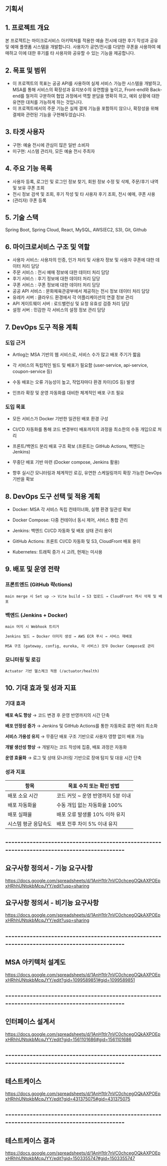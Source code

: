 ## 기획서

## **1. 프로젝트 개요**

본 프로젝트는 마이크로서비스 아키텍쳐를 적용한 예술 전시에 대한 후기 작성과 공유 및 예매 플랫폼 시스템을 개발합니다. 사용자가 공연/전시를 다양한 쿠폰을 사용하여 예매하고 이에 대한 후기를 타 사용자와 공유할 수 있는 기능을 제공합니다.

## **2. 목표 및 범위**

- 이 프로젝트의 목표는 공공 API를 사용하여 실제 서비스 가능한 시스템을 개발하고, MSA를 통해 서비스의 확장성과 유지보수의 유연함을 높이고, Front-end와 Back-end를 철저히 구분하여 협업 과정에서 역할 분담을 명확히 하고, 예외 상황에 대한 유연한 대처를 가능하게 하는 것입니다.
- 이 프로젝트에서의 주문 기능은 실제 결제 기능을 포함하지 않으나, 확장성을 위해 결제와 관련된 기능을 구현해두었습니다.

## **3. 타겟 사용자**

- 구현: 예술 전시에 관심이 많은 일반 소비자
- 미구현: 시스템 관리자, 모든 예술 전시 주최자

## **4. 주요 기능 목록**

- 사용자 등록, 로그인 및 로그인 정보 찾기, 회원 정보 수정 및 삭제, 주문/후기 내역 및 보유 쿠폰 조회
- 전시 정보 검색 및 조회, 후기 작성 및 타 사용자 후기 조회, 전시 예매, 쿠폰 사용
- (관리자) 쿠폰 등록

## **5. 기술 스택**

Spring Boot, Spring Cloud, React, MySQL, AWS(EC2, S3), Git, Github

## 6. 마이크로서비스 구조 및 역할

- 사용자 서비스: 사용자의 인증, 인가 처리 및 사용자 정보 및 사용자 쿠폰에 대한 데이터 처리 담당
- 주문 서비스 : 전시 예매 정보에 대한 데이터 처리 담당
- 후기 서비스 : 후기 정보에 대한 데이터 처리 담당
- 쿠폰 서비스 : 쿠폰 정보에 대한 데이터 처리 담당
- 공공 API 서비스 : 문화체육관광부에서 제공하는 전시 정보 데이터 처리 담당
- 유레카 서버 : 클라우드 환경에서 각 어플리케이션의 연결 정보 관리
- API 게이트웨이 서버 : 로드밸런싱 및 요청 유효성 검증 처리 담당
- 설정 서버 : 민감한 각 서비스의 설정 정보 관리 담당

## 7. DevOps 도구 적용 계획

### 도입 근거

- Artlog는 MSA 기반의 웹 서비스로, 서비스 수가 많고 배포 주기가 짧음

- 각 서비스의 독립적인 빌드 및 배포가 필요함 (user-service, api-service, coupon-service 등)

- 수동 배포는 오류 가능성이 높고, 작업자마다 환경 차이(OS 등) 발생

- 인프라 확장 및 운영 자동화를 대비한 체계적인 배포 구조 필요

### 도입 목표

- 모든 서비스가 Docker 기반한 일관된 배포 환경 구성

- CI/CD 자동화를 통해 코드 변경부터 배포까지의 과정을 최소한의 수동 개입으로 처리

- 프론트/백엔드 분리 배포 구조 확보 (프론트는 GitHub Actions, 백엔드는 Jenkins)

- 무중단 배포 기반 마련 (Docker compose, Jenkins 활용)

- 향후 실시간 모니터링과 체계적인 로깅, 유연한 스케일링까지 확장 가능한 DevOps 기반을 확보

## 8. DevOps 도구 선택 및 적용 계획

- Docker: MSA 각 서비스 독립 컨테이너화, 실행 환경 일관성 확보

- Docker Compose: 다중 컨테이너 동시 제어, 서비스 통합 관리

- Jenkins: 백엔드 CI/CD 자동화 및 배포 상태 관리 용이

- GitHub Actions: 프론트 CI/CD 자동화 및 S3, CloudFront 배포 용이

- Kubernetes: 트래픽 증가 시 고려, 현재는 미사용

## 9. 배포 및 운영 전략

### 프론트엔드 (GitHub 략ctions)

    main merge 시 Set up -> Vite build → S3 업로드 → CloudFront 캐시 삭제 및 배포

### 백엔드 (Jenkins + Docker)

    main 머지 시 Webhook 트리거

    Jenkins 빌드 → Docker 이미지 생성 → AWS ECR 푸시 → 서비스 재배포

    MSA 구조 (gateway, config, eureka, 각 서비스) 모두 Docker Compose로 관리

### 모니터링 및 로깅

    Actuator 기반 헬스체크 적용 (/actuator/health)

## 10. 기대 효과 및 성과 지표

### 기대 효과

**배포 속도 향상** → 코드 변경 후 운영 반영까지의 시간 단축

**배포 안정성 증가** → Jenkins 및 GitHub Actions를 통한 자동화로 휴먼 에러 최소화

**서비스 가용성 유지** → 무중단 배포 구조 기반으로 사용자 영향 없이 배포 가능

**개발 생산성 향상** → 개발자는 코드 작성에 집중, 배포 과정은 자동화

**운영 효율화** → 로그 및 상태 모니터링 기반으로 장애 탐지 및 대응 시간 단축  

### 성과 지표

| 항목               | 목표 수치 또는 확인 방법         |
| ---------------- | ---------------------- |
| 배포 소요 시간         | 코드 커밋 \~ 운영 반영까지 5분 이내 |
| 배포 자동화율          | 수동 개입 없는 자동화율 100%     |
| 배포 실패율           | 배포 오류 발생률 10% 이하 유지     |
| 시스템 평균 응답속도      | 배포 전후 차이 5% 이내 유지     |


## ------------------------------------------------------------------------------------------

## 요구사항 정의서 - 기능 요구사항

https://docs.google.com/spreadsheets/d/1AnH1tIr7nVC0chcegOQkAXPOEpxHRhhUNtokbMcqJYY/edit?usp=sharing

## 요구사항 정의서 - 비기능 요구사항

https://docs.google.com/spreadsheets/d/1AnH1tIr7nVC0chcegOQkAXPOEpxHRhhUNtokbMcqJYY/edit?usp=sharing

## ------------------------------------------------------------------------------------------

## MSA 아키텍처 설계도

https://docs.google.com/spreadsheets/d/1AnH1tIr7nVC0chcegOQkAXPOEpxHRhhUNtokbMcqJYY/edit?gid=1099589851#gid=1099589851

## ------------------------------------------------------------------------------------------

## 인터페이스 설계서

https://docs.google.com/spreadsheets/d/1AnH1tIr7nVC0chcegOQkAXPOEpxHRhhUNtokbMcqJYY/edit?gid=1561101686#gid=1561101686

## ------------------------------------------------------------------------------------------

## 테스트케이스

https://docs.google.com/spreadsheets/d/1AnH1tIr7nVC0chcegOQkAXPOEpxHRhhUNtokbMcqJYY/edit?gid=431375075#gid=431375075

## ------------------------------------------------------------------------------------------

## 테스트케이스 결과

https://docs.google.com/spreadsheets/d/1AnH1tIr7nVC0chcegOQkAXPOEpxHRhhUNtokbMcqJYY/edit?gid=1503355747#gid=1503355747
